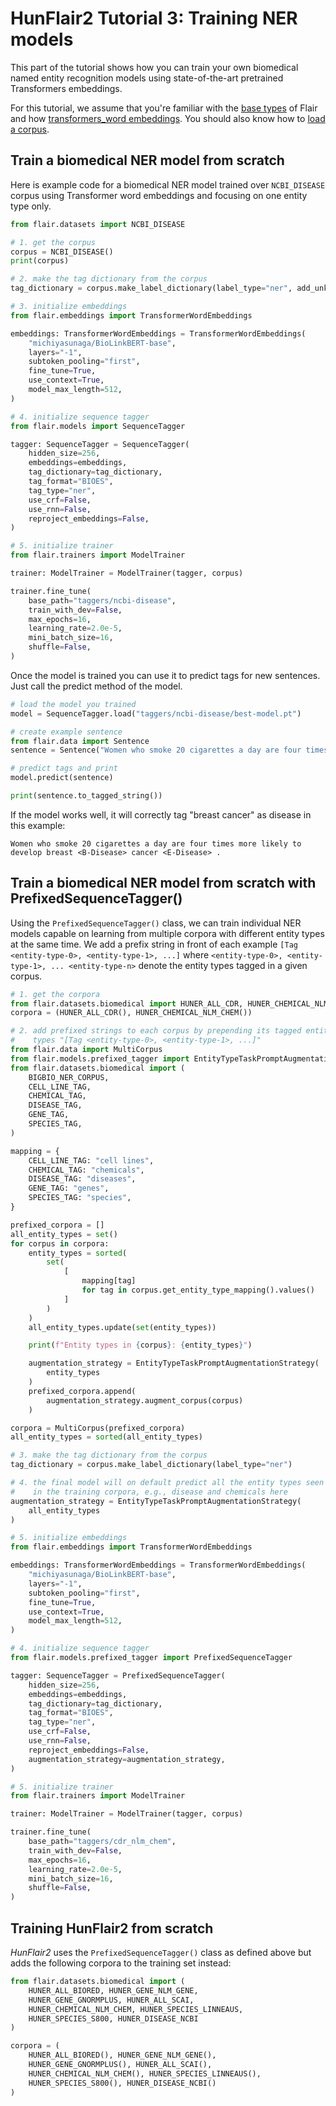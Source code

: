 # HunFlair2 Tutorial 3: Training NER models

This part of the tutorial shows how you can train your own biomedical named entity recognition models
using state-of-the-art pretrained Transformers embeddings.

For this tutorial, we assume that you're familiar with the [base types](https://flairnlp.github.io/docs/tutorial-basics/basic-types) of Flair
and how [transformers_word embeddings](https://flairnlp.github.io/docs/tutorial-training/how-to-train-sequence-tagger).
You should also know how to [load a corpus](https://flairnlp.github.io/docs/tutorial-training/how-to-load-prepared-dataset).

## Train a biomedical NER model from scratch
Here is example code for a biomedical NER model trained over `NCBI_DISEASE` corpus using Transformer word embeddings
and focusing on one entity type only.
```python
from flair.datasets import NCBI_DISEASE

# 1. get the corpus
corpus = NCBI_DISEASE()
print(corpus)

# 2. make the tag dictionary from the corpus
tag_dictionary = corpus.make_label_dictionary(label_type="ner", add_unk=False)

# 3. initialize embeddings
from flair.embeddings import TransformerWordEmbeddings

embeddings: TransformerWordEmbeddings = TransformerWordEmbeddings(
    "michiyasunaga/BioLinkBERT-base",
    layers="-1",
    subtoken_pooling="first",
    fine_tune=True,
    use_context=True,
    model_max_length=512,
)

# 4. initialize sequence tagger
from flair.models import SequenceTagger

tagger: SequenceTagger = SequenceTagger(
    hidden_size=256,
    embeddings=embeddings,
    tag_dictionary=tag_dictionary,
    tag_format="BIOES",
    tag_type="ner",
    use_crf=False,
    use_rnn=False,
    reproject_embeddings=False,
)

# 5. initialize trainer
from flair.trainers import ModelTrainer

trainer: ModelTrainer = ModelTrainer(tagger, corpus)

trainer.fine_tune(
    base_path="taggers/ncbi-disease",
    train_with_dev=False,
    max_epochs=16,
    learning_rate=2.0e-5,
    mini_batch_size=16,
    shuffle=False,
)
```
Once the model is trained you can use it to predict tags for new sentences.
Just call the predict method of the model.
```python
# load the model you trained
model = SequenceTagger.load("taggers/ncbi-disease/best-model.pt")

# create example sentence
from flair.data import Sentence
sentence = Sentence("Women who smoke 20 cigarettes a day are four times more likely to develop breast cancer.")

# predict tags and print
model.predict(sentence)

print(sentence.to_tagged_string())
```
If the model works well, it will correctly tag "breast cancer" as disease in this example:
~~~
Women who smoke 20 cigarettes a day are four times more likely to develop breast <B-Disease> cancer <E-Disease> .
~~~

## Train a biomedical NER model from scratch with PrefixedSequenceTagger()

Using the `PrefixedSequenceTagger()` class, we can train individual NER models capable on learning
from multiple corpora with different entity types at the same time. We add a prefix string in front of
each example `[Tag <entity-type-0>, <entity-type-1>, ...]` where `<entity-type-0>, <entity-type-1>, ... <entity-type-n>`
denote the entity types tagged in a given corpus.

```python
# 1. get the corpora
from flair.datasets.biomedical import HUNER_ALL_CDR, HUNER_CHEMICAL_NLM_CHEM
corpora = (HUNER_ALL_CDR(), HUNER_CHEMICAL_NLM_CHEM())

# 2. add prefixed strings to each corpus by prepending its tagged entity
#    types "[Tag <entity-type-0>, <entity-type-1>, ...]"
from flair.data import MultiCorpus
from flair.models.prefixed_tagger import EntityTypeTaskPromptAugmentationStrategy
from flair.datasets.biomedical import (
    BIGBIO_NER_CORPUS,
    CELL_LINE_TAG,
    CHEMICAL_TAG,
    DISEASE_TAG,
    GENE_TAG,
    SPECIES_TAG,
)

mapping = {
    CELL_LINE_TAG: "cell lines",
    CHEMICAL_TAG: "chemicals",
    DISEASE_TAG: "diseases",
    GENE_TAG: "genes",
    SPECIES_TAG: "species",
}

prefixed_corpora = []
all_entity_types = set()
for corpus in corpora:
    entity_types = sorted(
        set(
            [
                mapping[tag]
                for tag in corpus.get_entity_type_mapping().values()
            ]
        )
    )
    all_entity_types.update(set(entity_types))

    print(f"Entity types in {corpus}: {entity_types}")

    augmentation_strategy = EntityTypeTaskPromptAugmentationStrategy(
        entity_types
    )
    prefixed_corpora.append(
        augmentation_strategy.augment_corpus(corpus)
    )

corpora = MultiCorpus(prefixed_corpora)
all_entity_types = sorted(all_entity_types)

# 3. make the tag dictionary from the corpus
tag_dictionary = corpus.make_label_dictionary(label_type="ner")

# 4. the final model will on default predict all the entity types seen
#    in the training corpora, e.g., disease and chemicals here
augmentation_strategy = EntityTypeTaskPromptAugmentationStrategy(
    all_entity_types
)

# 5. initialize embeddings
from flair.embeddings import TransformerWordEmbeddings

embeddings: TransformerWordEmbeddings = TransformerWordEmbeddings(
    "michiyasunaga/BioLinkBERT-base",
    layers="-1",
    subtoken_pooling="first",
    fine_tune=True,
    use_context=True,
    model_max_length=512,
)

# 4. initialize sequence tagger
from flair.models.prefixed_tagger import PrefixedSequenceTagger

tagger: SequenceTagger = PrefixedSequenceTagger(
    hidden_size=256,
    embeddings=embeddings,
    tag_dictionary=tag_dictionary,
    tag_format="BIOES",
    tag_type="ner",
    use_crf=False,
    use_rnn=False,
    reproject_embeddings=False,
    augmentation_strategy=augmentation_strategy,
)

# 5. initialize trainer
from flair.trainers import ModelTrainer

trainer: ModelTrainer = ModelTrainer(tagger, corpus)

trainer.fine_tune(
    base_path="taggers/cdr_nlm_chem",
    train_with_dev=False,
    max_epochs=16,
    learning_rate=2.0e-5,
    mini_batch_size=16,
    shuffle=False,
)
```

## Training HunFlair2 from scratch
*HunFlair2* uses the `PrefixedSequenceTagger()` class as defined above but adds the following corpora to the training set instead:

```python
from flair.datasets.biomedical import (
    HUNER_ALL_BIORED, HUNER_GENE_NLM_GENE,
    HUNER_GENE_GNORMPLUS, HUNER_ALL_SCAI,
    HUNER_CHEMICAL_NLM_CHEM, HUNER_SPECIES_LINNEAUS,
    HUNER_SPECIES_S800, HUNER_DISEASE_NCBI
)

corpora = (
    HUNER_ALL_BIORED(), HUNER_GENE_NLM_GENE(),
    HUNER_GENE_GNORMPLUS(), HUNER_ALL_SCAI(),
    HUNER_CHEMICAL_NLM_CHEM(), HUNER_SPECIES_LINNEAUS(),
    HUNER_SPECIES_S800(), HUNER_DISEASE_NCBI()
)

```
